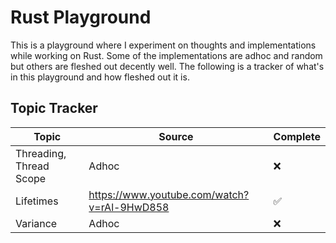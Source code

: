 # Rust Playground

This is a playground where I experiment on thoughts and implementations while working on Rust. Some of the implementations are adhoc and random but others are fleshed out decently well. The following is a tracker of what's in this playground and how fleshed out it is.

## Topic Tracker

| Topic                   | Source                                      | Complete |
| ----------------------- | ------------------------------------------- | -------- |
| Threading, Thread Scope | Adhoc                                       | ❌       |
| Lifetimes               | https://www.youtube.com/watch?v=rAl-9HwD858 | ✅       |
| Variance                | Adhoc                                       | ❌       |
